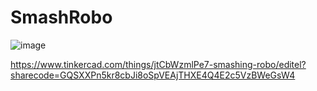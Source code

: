 # SmashRobo
![image](https://github.com/vinodkhichar/SmashRobo/assets/95199749/437b3a4e-72af-4959-8af8-c3d13c98533a)

https://www.tinkercad.com/things/jtCbWzmlPe7-smashing-robo/editel?sharecode=GQSXXPn5kr8cbJi8oSpVEAjTHXE4Q4E2c5VzBWeGsW4
